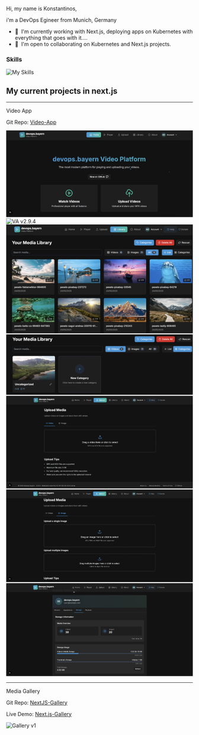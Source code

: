 Hi, my name is Konstantinos,

i'm a DevOps Egineer from Munich, Germany

* 🧠  I'm currently working with Next.js, deploying apps on Kubernetes with everything that goes with it....
* 🤝  I'm open to collaborating on Kubernetes and Next.js projects.

### Skills

![My Skills](https://skillicons.dev/icons?i=aws,gcp,kubernetes,docker,nextjs,vite,vuejs,nodejs,prisma,mongodb,postgres,redis,git,jenkins,grafana,prometheus,terraform)

## My current projects in next.js

-----------------------------------

Video App

Git Repo: [Video-App](https://github.com/tron4x/video-app.git)

![VA v2.9.4](screenshot.png)
![VA v2.9.4](player.png)
![VA v2.9.4](library.png)
![VA v2.9.4](category.png)
![VA v2.9.4](upladvideo.png)
![VA v2.9.4](uploadimage.png)
![VA v2.9.4](account.png)

-----------------------------------

Media Gallery

Git Repo: [NextJS-Gallery](https://github.com/tron4x/nextjs-gallery)

Live Demo: [Next.js-Gallery](https://gallery.devops.bayern/)

![Gallery v1](gallery.gif)


